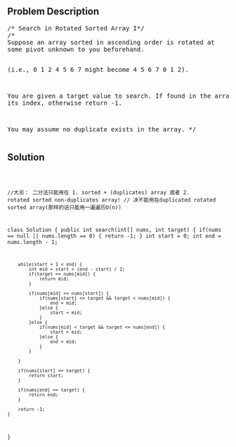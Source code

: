 <!--
<style>
  body { font-family: Arial, sans-serif; }
  .container { max-width: 1000px; margin: auto; padding: 20px; }
  .comment-block { background-color: #f9f9f9; padding: 10px; border-left: 5px solid #ccc; }
  .code-block { background-color: #f4f4f4; padding: 10px; border: 1px solid #ddd; }
</style>
-->

<div class='container'>
<h2>Problem Description</h2>
<div class='comment-block'>
<pre>
/* Search in Rotated Sorted Array I*/
/*
Suppose an array sorted in ascending order is rotated at 
some pivot unknown to you beforehand.

(i.e., 0 1 2 4 5 6 7 might become 4 5 6 7 0 1 2).

You are given a target value to search. If found in the array return its index, 
otherwise return -1.

You may assume no duplicate exists in the array.
*/
</pre>
</div>

<h2>Solution</h2>
<div class='code-block'>
<pre><code class='language-java'>

//大忌： 二分法只能用在 1. sorted + (duplicates) array 或者 2. rotated sorted non-duplicates array!
//      决不能用在duplicated rotated sorted array(那样的话只能用一遍遍历O(n))

class Solution {
    public int search(int[] nums, int target) {
        if(nums == null || nums.length == 0) {
            return -1;
        }
        int start = 0;
        int end = nums.length - 1;
        
        while(start + 1 < end) {
            int mid = start + (end - start) / 2;
            if(target == nums[mid]) {
                return mid;
            }

            if(nums[mid] >= nums[start]) {
                if(nums[start] <= target && target < nums[mid]) {
                    end = mid;
                }else {
                    start = mid;
                }
            }else {
                if(nums[mid] < target && target <= nums[end]) {
                    start = mid;
                }else {
                    end = mid;
                }
            }
            
        }
        
        if(nums[start] == target) {
            return start;
        }
        
        if(nums[end] == target) {
            return end;
        }
        
        return -1;   
    }
}</code></pre>
</div>
</div>
